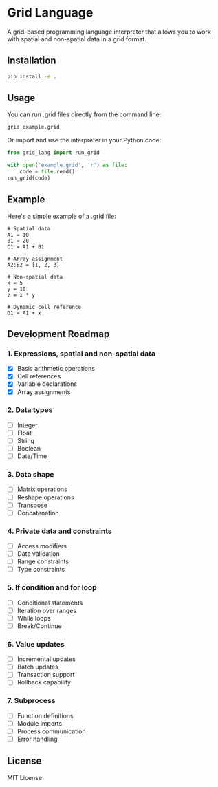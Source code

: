 # Grid Language

A grid-based programming language interpreter that allows you to work with spatial and non-spatial data in a grid format.

## Installation

```bash
pip install -e .
```

## Usage

You can run .grid files directly from the command line:

```bash
grid example.grid
```

Or import and use the interpreter in your Python code:

```python
from grid_lang import run_grid

with open('example.grid', 'r') as file:
    code = file.read()
run_grid(code)
```

## Example

Here's a simple example of a .grid file:

```
# Spatial data
A1 = 10
B1 = 20
C1 = A1 + B1

# Array assignment
A2:B2 = [1, 2, 3]

# Non-spatial data
x = 5
y = 10
z = x * y

# Dynamic cell reference
D1 = A1 + x
```

## Development Roadmap

### 1. Expressions, spatial and non-spatial data

- [x] Basic arithmetic operations
- [x] Cell references
- [x] Variable declarations
- [x] Array assignments

### 2. Data types

- [ ] Integer
- [ ] Float
- [ ] String
- [ ] Boolean
- [ ] Date/Time

### 3. Data shape

- [ ] Matrix operations
- [ ] Reshape operations
- [ ] Transpose
- [ ] Concatenation

### 4. Private data and constraints

- [ ] Access modifiers
- [ ] Data validation
- [ ] Range constraints
- [ ] Type constraints

### 5. If condition and for loop

- [ ] Conditional statements
- [ ] Iteration over ranges
- [ ] While loops
- [ ] Break/Continue

### 6. Value updates

- [ ] Incremental updates
- [ ] Batch updates
- [ ] Transaction support
- [ ] Rollback capability

### 7. Subprocess

- [ ] Function definitions
- [ ] Module imports
- [ ] Process communication
- [ ] Error handling

## License

MIT License
